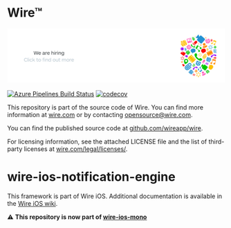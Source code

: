 # Wire™

[![Wire logo](https://github.com/wireapp/wire/blob/master/assets/header-small.png?raw=true)](https://wire.com/jobs/)

[![Azure Pipelines Build Status](https://dev.azure.com/wireswiss/Wire%20iOS/_apis/build/status/Frameworks/wire-ios-notification-engine?branchName=develop)](https://dev.azure.com/wireswiss/Wire%20iOS/_build/latest?definitionId=18&branchName=develop) [![codecov](https://codecov.io/gh/wireapp/wire-ios-notification-engine/branch/develop/graph/badge.svg)](https://codecov.io/gh/wireapp/wire-ios-notification-engine)

This repository is part of the source code of Wire. You can find more information at [wire.com](https://wire.com) or by contacting opensource@wire.com.

You can find the published source code at [github.com/wireapp/wire](https://github.com/wireapp/wire).

For licensing information, see the attached LICENSE file and the list of third-party licenses at [wire.com/legal/licenses/](https://wire.com/legal/licenses/).

# wire-ios-notification-engine

This framework is part of Wire iOS. Additional documentation is available in the [Wire iOS wiki](https://github.com/wireapp/wire-ios/wiki).

⚠️ **This repository is now part of [wire-ios-mono](https://github.com/wireapp/wire-ios-mono)**
